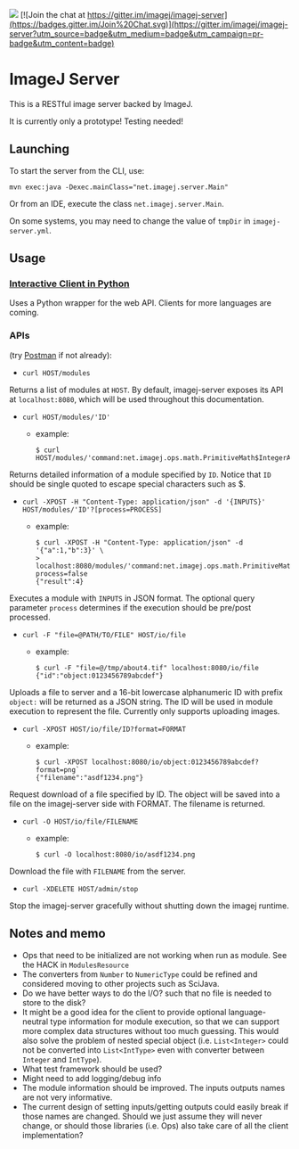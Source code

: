 [![](http://jenkins.imagej.net/job/ImageJ-Server/lastBuild/badge/icon)](http://jenkins.imagej.net/job/ImageJ-Server/)
[![Join the chat at https://gitter.im/imagej/imagej-server](https://badges.gitter.im/Join%20Chat.svg)](https://gitter.im/imagej/imagej-server?utm_source=badge&utm_medium=badge&utm_campaign=pr-badge&utm_content=badge)

# ImageJ Server

This is a RESTful image server backed by ImageJ.

It is currently only a prototype! Testing needed!

## Launching

To start the server from the CLI, use:

```
mvn exec:java -Dexec.mainClass="net.imagej.server.Main"
```

Or from an IDE, execute the class `net.imagej.server.Main`.

On some systems, you may need to change the value of `tmpDir` in `imagej-server.yml`.

## Usage

### [Interactive Client in Python](clients/python)

Uses a Python wrapper for the web API. Clients for more languages are coming. 

### APIs

(try [Postman](https://www.getpostman.com/) if not already):

- `curl HOST/modules`

 Returns a list of modules at `HOST`. By default, imagej-server exposes its API at `localhost:8080`, which will be used throughout this documentation.

- `curl HOST/modules/'ID'`
  - example:

    ```
    $ curl HOST/modules/'command:net.imagej.ops.math.PrimitiveMath$IntegerAdd'
    ```

 Returns detailed information of a module specified by `ID`. Notice that `ID` should be single quoted to escape special characters such as $.

- `curl -XPOST -H "Content-Type: application/json" -d '{INPUTS}' HOST/modules/'ID'?[process=PROCESS]`
  - example:

    ```
    $ curl -XPOST -H "Content-Type: application/json" -d '{"a":1,"b":3}' \
    > localhost:8080/modules/'command:net.imagej.ops.math.PrimitiveMath$IntegerAdd'?process=false
    {"result":4}
    ```

 Executes a module with `INPUTS` in JSON format. The optional query parameter `process` determines if the execution should be pre/post processed.

- `curl -F "file=@PATH/TO/FILE" HOST/io/file`
  - example:

    ```
    $ curl -F "file=@/tmp/about4.tif" localhost:8080/io/file
    {"id":"object:0123456789abcdef"}
    ```

 Uploads a file to server and a 16-bit lowercase alphanumeric ID with prefix `object:` will be returned as a JSON string. The ID will be used in module execution to represent the file. Currently only supports uploading images.

- `curl -XPOST HOST/io/file/ID?format=FORMAT`
  - example:

    ```
    $ curl -XPOST localhost:8080/io/object:0123456789abcdef?format=png`
    {"filename":"asdf1234.png"}
    ```

 Request download of a file specified by ID. The object will be saved into a file on the imagej-server side with FORMAT. The filename is returned.

- `curl -O HOST/io/file/FILENAME`
  - example:

    ```
    $ curl -O localhost:8080/io/asdf1234.png
    ```

 Download the file with `FILENAME` from the server.

- `curl -XDELETE HOST/admin/stop`

 Stop the imagej-server gracefully without shutting down the imagej runtime.

## Notes and memo

- Ops that need to be initialized are not working when run as module. See the HACK in `ModulesResource`
- The converters from `Number` to `NumericType` could be refined and considered moving to other projects such as SciJava.
- Do we have better ways to do the I/O? such that no file is needed to store to the disk?
- It might be a good idea for the client to provide optional language-neutral type information for module execution, so that we can support more complex data structures without too much guessing. This would also solve the problem of nested special object (i.e. `List<Integer>` could not be converted into `List<IntType>` even with converter between `Integer` and `IntType`).
- What test framework should be used?
- Might need to add logging/debug info
- The module information should be improved. The inputs outputs names are not very informative.
-  The current design of setting inputs/getting outputs could easily break if those names are changed. Should we just assume they will never change, or should those libraries (i.e. Ops) also take care of all the client implementation?
